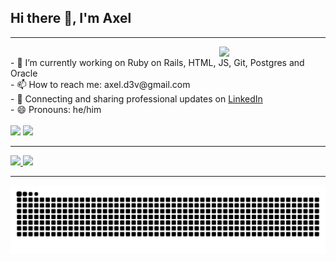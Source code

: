 ## Hi there 👋, I'm Axel



<!--
<a href="https://www.linkedin.com/in/axel-miguez" target="_blank"><img src="https://img.shields.io/badge/-LinkedIn-0e76a8?style=flat-square&logo=Linkedin&logoColor=white" target="_blank"></a>
<a href="https://axelzito.github.io" target="_blank"><img src="https://img.shields.io/badge/Website-3b5998?style=flat-square&logo=google-chrome&logoColor=white" target="_blank"></a>
[![Linkedin Badge](https://img.shields.io/badge/-LinkedIn-0e76a8?style=flat-square&logo=Linkedin&logoColor=white)](https://linkedin.com/in/axel-miguez/?target=_blank)
[![Website Badge](https://img.shields.io/badge/Website-3b5998?style=flat-square&logo=google-chrome&logoColor=white)](https://axelzito.github.io/?target=_blank)
[![Instagram Badge](https://img.shields.io/badge/-Instagram-e4405f?style=flat-square&logo=Instagram&logoColor=white)](https://instagram.com/axel.miguez/)


**axelzito/axelzito** is a ✨ _special_ ✨ repository because its `README.md` (this file) appears on your GitHub profile.

Here are some ideas to get you started:
-->

<hr><img width="170" align="right" src="https://i.pinimg.com/originals/6c/90/28/6c90288d7e10d46d18895f17f420a92c.gif">
<div style="display: inline_block"><br>
- 🔭 I’m currently working on Ruby on Rails, HTML, JS, Git, Postgres and Oracle<br>
- 📫 How to reach me: axel.d3v@gmail.com<br>
- 💼 Connecting and sharing professional updates on <a href="https://www.linkedin.com/in/axel-miguez/">LinkedIn</a><br>
- 😄 Pronouns: he/him<br>
</div>

<div style="display: inline_block"><br>
  <a href="https://www.linkedin.com/in/axel-miguez" target="_blank"><img src="https://img.shields.io/badge/-LinkedIn-%230077B5?style=for-the-badge&logo=linkedin&logoColor=white" target="_blank"></a>
  <a href="https://axelzito.github.io" target="_blank"><img src="https://img.shields.io/badge/Website-3b5998?style=for-the-badge&logo=google-chrome&logoColor=white" target="_blank"></a>
</div>

<hr>


<div>
  <a href="https://github.com/axelzito">
    <img height="180em" src="https://github-readme-stats.vercel.app/api?username=axelzito&show_icons=true&theme=dracula&count_private=true"/>
    <img height="180em" src="https://github-readme-stats.vercel.app/api/top-langs/?username=axelzito&layout=compact&theme=dracula&langs_count=7"/>
  </a>
</div>


<hr>

<div style="display: inline_block">
 
 ![Snake animation](https://github.com/axelzito/axelzito/blob/output/github-contribution-grid-snake.svg)
 
</div>

<!--
- 🌱 I’m currently learning ...
- 👯 I’m looking to collaborate on ...
- 🤔 I’m looking for help with ...
- 💬 Ask me about ...

- 😄 Pronouns: ...
- ⚡ Fun fact: ...


[![Axel's GitHub stats](https://github-readme-stats.vercel.app/api?username=axelzito&theme=tokyonight&count_private=true&show_icons=true&hide=issues,contribs)](https://github.com/anuraghazra/github-readme-stats)
[![Axel's Monst Used Languages](https://github-readme-stats.vercel.app/api/top-langs/?username=axelzito&theme=tokyonight&count_private=true&layout=compact&hide=javascript,html,java,css,shell,c)](https://github.com/axelzito?tab=repositories)


[![Axel's wakatime stats](https://github-readme-stats.vercel.app/api/wakatime?username=axel&layout=compact&theme=tokyonight)](https://github.com/anuraghazra/github-readme-stats)
<img width="280" src="https://i.pinimg.com/originals/6c/90/28/6c90288d7e10d46d18895f17f420a92c.gif"/>

###

![Axel's GitHub stats](https://github-readme-stats.vercel.app/api?username=axelzito&count_private=true&show_icons=true&hide=issues,contribs)

<center>
  <table>
    <tr>
        <td><img width="590px" align="left" src="https://github-readme-stats.vercel.app/api?username=axelzito&count_private=true&show_icons=true&hide=issues,contribs" /></td>
        <td><img width="470px" align="left" src="https://github-readme-stats.vercel.app/api/wakatime?username=axel&layout=compact" /></td>
    </tr>   
  </table>
</center>

![Axel's GitHub stats](https://github-readme-stats.vercel.app/api?username=axelzito&count_private=true&show_icons=true&hide=issues,contribs)
[![Axel's wakatime stats](https://github-readme-stats.vercel.app/api/wakatime?username=axel&layout=compact)](https://github.com/anuraghazra/github-readme-stats)

<center>
  <table>
    <tr>
        <td><img width="400px" align="left" src="https://github-readme-stats.vercel.app/api/top-langs/?username=axelzito&hide=html&layout=compact&theme=default" /></td>
        <td><img width="470px" align="left" src="https://github-readme-stats.vercel.app/api?username=axelzito&theme=default" /></td>
    </tr>   
  </table>
</center>

 -->
